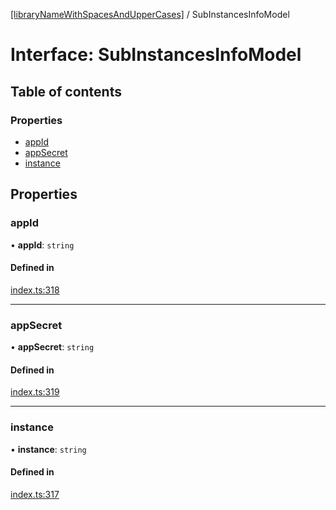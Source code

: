 [[libraryNameWithSpacesAndUpperCases]](../README.md) / SubInstancesInfoModel

# Interface: SubInstancesInfoModel

## Table of contents

### Properties

- [appId](SubInstancesInfoModel.md#appid)
- [appSecret](SubInstancesInfoModel.md#appsecret)
- [instance](SubInstancesInfoModel.md#instance)

## Properties

### appId

• **appId**: `string`

#### Defined in

[index.ts:318](https://github.com/undaku/js-sdk/blob/2f265a4/src/index.ts#L318)

___

### appSecret

• **appSecret**: `string`

#### Defined in

[index.ts:319](https://github.com/undaku/js-sdk/blob/2f265a4/src/index.ts#L319)

___

### instance

• **instance**: `string`

#### Defined in

[index.ts:317](https://github.com/undaku/js-sdk/blob/2f265a4/src/index.ts#L317)
